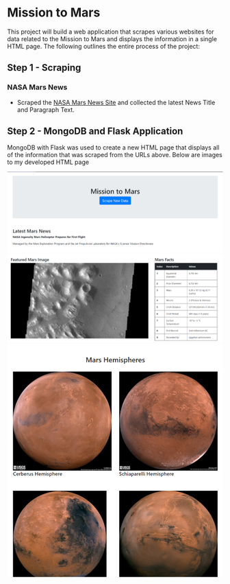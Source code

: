 # Mission to Mars

This project will build a web application that scrapes various websites for data related to the Mission to Mars and displays the information in a single HTML page. The following outlines the entire process of the project:


## Step 1 - Scraping

### NASA Mars News

* Scraped the [NASA Mars News Site](https://mars.nasa.gov/news/) and collected the latest News Title and Paragraph Text. 

## Step 2 - MongoDB and Flask Application

MongoDB with Flask was used to create a new HTML page that displays all of the information that was scraped from the URLs above. Below are images to my developed HTML page

![final_app_part1.png](Images/top_half.png)
![final_app_part2.png](Images/middle_half.png)
![final_app_part2.png](Images/bottom_half.png)
